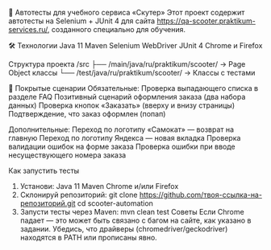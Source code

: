 🛴 Автотесты для учебного сервиса «Скутер»
Этот проект содержит автотесты на Selenium + JUnit 4 для сайта https://qa-scooter.praktikum-services.ru/, созданного специально для обучения.

🛠️ Технологии
Java 11
Maven
Selenium WebDriver
JUnit 4
Chrome и Firefox

 Структура проекта
 /src
├── /main/java/ru/praktikum/scooter/   → Page Object классы
└── /test/java/ru/praktikum/scooter/   → Классы с тестами

🧪 Покрытые сценарии
Обязательные:
Проверка выпадающего списка в разделе FAQ
Позитивный сценарий оформления заказа (два набора данных)
Проверка кнопок «Заказать» (вверху и внизу страницы)
Подтверждение, что заказ оформлен (попап)

Дополнительные:
Переход по логотипу «Самокат» — возврат на главную
Переход по логотипу Яндекса — новая вкладка
Проверка валидации ошибок на форме заказа
Проверка ошибки при вводе несуществующего номера заказа

Как запустить тесты
1) Установи:
Java 11
Maven
Chrome и/или Firefox
2) Склонируй репозиторий:
git clone https://github.com/твоя-ссылка-на-репозиторий.git
cd scooter-automation
3) Запусти тесты через Maven:
   mvn clean test
Советы
Если Chrome падает — это может быть связано с багом на сайте, как указано в задании.
Убедись, что драйверы (chromedriver/geckodriver) находятся в PATH или прописаны явно.

